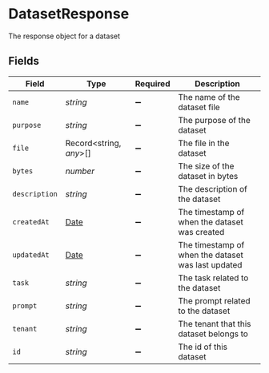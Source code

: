 # DatasetResponse

The response object for a dataset


## Fields

| Field                                                                                         | Type                                                                                          | Required                                                                                      | Description                                                                                   |
| --------------------------------------------------------------------------------------------- | --------------------------------------------------------------------------------------------- | --------------------------------------------------------------------------------------------- | --------------------------------------------------------------------------------------------- |
| `name`                                                                                        | *string*                                                                                      | :heavy_minus_sign:                                                                            | The name of the dataset file                                                                  |
| `purpose`                                                                                     | *string*                                                                                      | :heavy_minus_sign:                                                                            | The purpose of the dataset                                                                    |
| `file`                                                                                        | Record<string, *any*>[]                                                                       | :heavy_minus_sign:                                                                            | The file in the dataset                                                                       |
| `bytes`                                                                                       | *number*                                                                                      | :heavy_minus_sign:                                                                            | The size of the dataset in bytes                                                              |
| `description`                                                                                 | *string*                                                                                      | :heavy_minus_sign:                                                                            | The description of the dataset                                                                |
| `createdAt`                                                                                   | [Date](https://developer.mozilla.org/en-US/docs/Web/JavaScript/Reference/Global_Objects/Date) | :heavy_minus_sign:                                                                            | The timestamp of when the dataset was created                                                 |
| `updatedAt`                                                                                   | [Date](https://developer.mozilla.org/en-US/docs/Web/JavaScript/Reference/Global_Objects/Date) | :heavy_minus_sign:                                                                            | The timestamp of when the dataset was last updated                                            |
| `task`                                                                                        | *string*                                                                                      | :heavy_minus_sign:                                                                            | The task related to the dataset                                                               |
| `prompt`                                                                                      | *string*                                                                                      | :heavy_minus_sign:                                                                            | The prompt related to the dataset                                                             |
| `tenant`                                                                                      | *string*                                                                                      | :heavy_minus_sign:                                                                            | The tenant that this dataset belongs to                                                       |
| `id`                                                                                          | *string*                                                                                      | :heavy_minus_sign:                                                                            | The id of this dataset                                                                        |